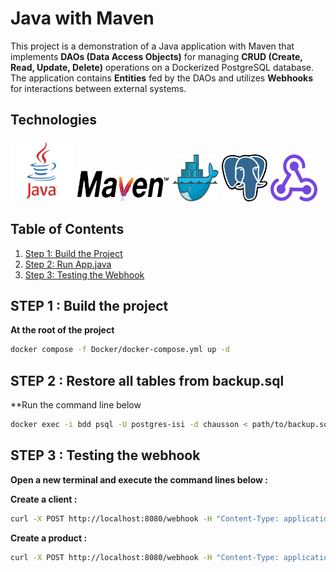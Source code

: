 # Java with Maven

This project is a demonstration of a Java application with Maven that implements **DAOs (Data Access Objects)** for managing **CRUD (Create, Read, Update, Delete)** operations on a Dockerized PostgreSQL database. The application contains **Entities** fed by the DAOs and utilizes **Webhooks** for interactions between external systems.

## Technologies

<img src="./img/java.png" alt="Java Logo" width="100" height="100" style="display:inline-block;"/>
<img src="./img/maven.png" alt="Maven Logo" width="150" height="50" style="display:inline-block;"/>
<img src="./img/docker.png" alt="Docker Logo" width="75" height="75" style="display:inline-block;"/>
<img src="./img/postgresql.png" alt="PostgreSQL Logo" width="75" height="75" style="display:inline-block;"/>
<img src="./img/webhook.png" alt="Webhook Logo" width="75" height="75" style="display:inline-block;"/>



## Table of Contents

1. [Step 1: Build the Project](#step-1-build-the-project)
2. [Step 2: Run App.java](#step-2-run-appjava)
3. [Step 3: Testing the Webhook](#step-3-testing-the-webhook)

## STEP 1 : Build the project
**At the root of the project**
```bash
docker compose -f Docker/docker-compose.yml up -d
```

## STEP 2 : Restore all tables from backup.sql
**Run the command line below
```bash
docker exec -i bdd psql -U postgres-isi -d chausson < path/to/backup.sql
```

## STEP 3 : Testing the webhook
**Open a new terminal and execute the command lines below :**

**Create a client :**
```bash
curl -X POST http://localhost:8080/webhook -H "Content-Type: application/json" -d '{"type":"client","name":"Andry Giorgio FARRUGIA"}'
```


**Create a product :**
```bash
curl -X POST http://localhost:8080/webhook -H "Content-Type: application/json" -d '{"type":"produit","name":"Béton","prix":62.5,"typeProduit":"BTP"}'
```